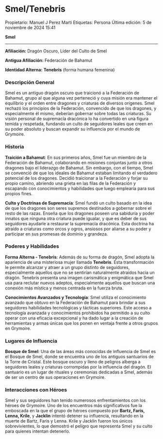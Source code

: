 # Smel/Tenebris

Propietario: Manuel J Perez Marti
Etiquetas: Persona
Última edición: 5 de noviembre de 2024 15:41

**Smel**

---

**Afiliación:** Dragón Oscuro, Líder del Culto de Smel

**Antigua Afiliación:** Federación de Bahamut

**Identidad Alterna:** **Tenebris** (forma humana femenina)

### Descripción General

Smel es un antiguo dragón oscuro que traicionó a la Federación de Bahamut, grupo al que alguna vez perteneció y cuya misión era mantener el equilibrio y el orden entre dragones y criaturas de diversos orígenes. Smel rechazó los principios de la Federación, convencido de que los dragones, y especialmente él mismo, deberían gobernar sobre todas las criaturas. Su visión personal de supremacía dracónica lo ha convertido en una figura temida y respetada, fundando un culto de seguidores leales que creen en su poder absoluto y buscan expandir su influencia por el mundo de Grymoire.

### Historia

**Traición a Bahamut**: En sus primeros años, Smel fue un miembro de la Federación de Bahamut, colaborando en misiones conjuntas junto a otros dragones bajo el liderazgo de Bahamut. Sin embargo, con el tiempo, Smel se convenció de que los ideales de Bahamut estaban limitando el verdadero potencial de los dragones. Decidió traicionar a la Federación y forjar su propio camino, abriendo una grieta en las filas de la Federación y escapando con conocimientos y habilidades que luego emplearía para sus propios fines.

**Culto y Doctrinas de Supremacía**: Smel fundó un culto basado en la idea de que los dragones son seres supremos destinados a gobernar sobre el resto de las razas. Enseña que los dragones poseen una sabiduría y poder innatos que ninguna otra criatura puede igualar, y que es deber de sus seguidores ayudarle a restaurar la supremacía dracónica. Esta doctrina ha atraído a criaturas como orcos y ogros, ansiosos por aliarse a su poder y participar en sus promesas de dominio y grandeza.

### Poderes y Habilidades

**Forma Alterna - Tenebris**: Además de su forma de dragón, Smel adopta la apariencia de una misteriosa mujer llamada **Tenebris**. Esta transformación le permite alcanzar y atraer a un grupo distinto de seguidores, especialmente aquellos que no se sentirían naturalmente atraídos hacia un dragón. Tenebris presenta una imagen carismática y enigmática que Smel usa para reclutar nuevos adeptos, especialmente aquellos que buscan una conexión más mística y menos centrada en la fuerza bruta.

**Conocimientos Avanzados y Tecnología**: Smel utiliza el conocimiento avanzado que obtuvo en la Federación de Bahamut para brindar a sus seguidores habilidades tecnológicas y tácticas superiores. Este acceso a tecnología avanzada y conocimientos prohibidos ha permitido a su culto operar con una eficacia excepcional y ha dado lugar a la creación de herramientas y armas únicas que los ponen en ventaja frente a otros grupos en Grymoire.

### Lugares de Influencia

**Bosque de Smel**: Una de las áreas más conocidas de influencia de Smel es el Bosque de Smel, donde se encuentra uno de los antiguos santuarios de la Torre de Cristal. Este bosque oscuro y lleno de peligros alberga a seguidores leales y criaturas corrompidas por la influencia del dragón. El santuario es un lugar de rituales y ceremonias dedicadas a Smel, además de ser un centro de sus operaciones en Grymoire.

### Interacciones con Héroes

Smel y sus seguidores han tenido numerosos enfrentamientos con los héroes de Grymoire. Uno de los encuentros más significativos fue la emboscada en la que el grupo de héroes compuesto por **Bartz, Faris, Lenna, Krile**, y **Jacklin** intentó detener su influencia, resultando en la muerte de Bartz, Faris y Lenna. Krile y Jacklin fueron los únicos sobrevivientes, lo que demostró el peligro que representa Smel y su culto para quienes intentan detenerlo.